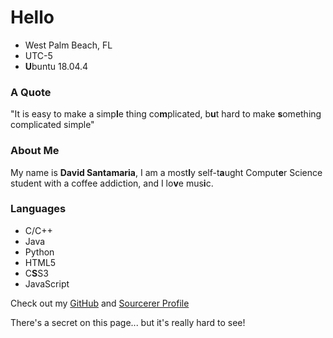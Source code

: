 # Hello

* West Palm Beach, FL
* UTC-5
* **U**buntu 18.04.4

### A Quote
"It is easy to make a simp**l**e thing co**m**plicated, b**u**t hard to make **s**omething complicated simple"

### About Me
My name is **David Santamaria**, I am a most**l**y self-t**a**ught Comput**e**r Science student with a coffee addiction, and
I lo**v**e mus**i**c.

### Languages
* C/C++
* Java
* Python
* HTML5
* C**S**S3
* JavaScript

Check out my [GitHub](https://www.github.com/Daves1245) and [Sourcerer Profile](https://www.sourcerer.io/Daves1245)

There's a secret on this page... but it's really hard to see!
